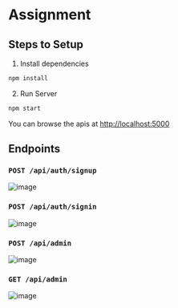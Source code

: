 # Assignment

## Steps to Setup

1. Install dependencies

```bash
npm install
```

2. Run Server

```bash
npm start
```

You can browse the apis at <http://localhost:5000>

## Endpoints

### `POST /api/auth/signup`
![image](https://user-images.githubusercontent.com/34943727/165292147-237747dc-a527-4439-a6fa-a010474549a2.png)
### `POST /api/auth/signin`
![image](https://user-images.githubusercontent.com/34943727/165292673-651eada6-4e41-49ea-81d0-7cf77b0b927b.png)
### `POST /api/admin`
![image](https://user-images.githubusercontent.com/34943727/165295172-a7d84689-87ee-45bf-8b53-76260f58c6eb.png)
### `GET /api/admin`
![image](https://user-images.githubusercontent.com/34943727/165295291-ef57fbf4-7cd8-4bfe-9e4e-009a0f5ee6f0.png)




